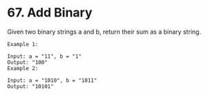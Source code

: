 # 67. Add Binary

Given two binary strings a and b, return their sum as a binary string.

```text
Example 1:

Input: a = "11", b = "1"
Output: "100"
Example 2:

Input: a = "1010", b = "1011"
Output: "10101"
```